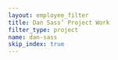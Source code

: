 ```yaml
---
layout: employee_filter
title: Dan Sass’ Project Work
filter_type: project
name: dan-sass
skip_index: true
---
```

